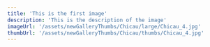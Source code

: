 ```yaml
---
title: 'This is the first image'
description: 'This is the description of the image'
imageUrl: '/assets/newGalleryThumbs/Chicau/large/Chicau_4.jpg'
thumbUrl: '/assets/newGalleryThumbs/Chicau/thumbs/Chicau_4.jpg'
---
```


